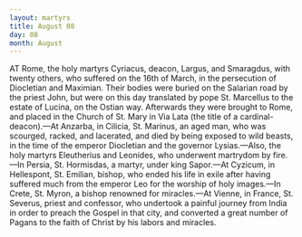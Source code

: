 ```yaml
---
layout: martyrs
title: August 08
day: 08
month: August
---
```

AT Rome, the holy martyrs Cyriacus, deacon,
Largus, and Smaragdus, with twenty others,
who suffered on the 16th of March, in the persecution of Diocletian and Maximian. Their bodies
were buried on the Salarian road by the priest
John, but were on this day translated by pope St.
Marcellus to the estate of Lucina, on the Ostian
way. Afterwards they were brought to Rome, and
placed in the Church of St. Mary in Via Lata (the
title of a cardinal-deacon).&mdash;At Anzarba, in Cilicia,
St. Marinus, an aged man, who was scourged,
racked, and lacerated, and died by being exposed
to wild beasts, in the time of the emperor Diocletian and the governor Lysias.&mdash;Also, the holy martyrs Eleutherius and Leonides, who underwent martrydom by fire.&mdash;In Persia, St. Hormisdas, a martyr,
under king Sapor.&mdash;At Cyzicum, in Hellespont, St.
Emilian, bishop, who ended his life in exile after
having suffered much from the emperor Leo for the
worship of holy images.&mdash;In Crete, St. Myron, a
bishop renowned for miracles.&mdash;At Vienne, in
France, St. Severus, priest and confessor, who undertook a painful journey from India in order to
preach the Gospel in that city, and converted a
great number of Pagans to the faith of Christ by his
labors and miracles.

